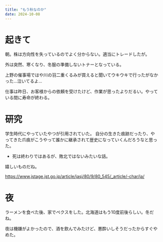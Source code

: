 ```yaml
---
title: "もう秋なのか"
date: 2024-10-08
---
```


# 起きて
朝。株は方向性を失っているのでよく分からない。適当にトレードしたが。

外は突然、寒くなり、冬服の準備しないトナーとなっている。

上野の催事場ではや川の羽二重くるみが買えると聞いてウキウキで行ったがなかった...泣いてるよ...

仕事は昨日、お客様からの依頼を受けたけど、作業が思ったよりだるい。やっている間に寿命が終わる。

# 研究

学生時代にやっていたやつが引用されていた。
自分の生きた痕跡だったり、やってきた爪痕がこうやって誰かに継承されて歴史になっていくんだろうなと思った。
- 死は終わりではあるが、敗北ではないみたいな話。

嬉しいものだね。

https://www.jstage.jst.go.jp/article/jasj/80/9/80_545/_article/-char/ja/

# 夜
ラーメンを食べた後、家でペクスをした。北海道はもう10度前後らしい。冬だね。

夜は機嫌がよかったので、酒を飲んでみたけど、悪酔いしそうだったからすぐやめた。